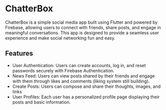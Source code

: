 # ChatterBox
ChatterBox is a simple social media app built using Flutter and powered by Firebase, allowing users to connect with friends, share posts, and engage in meaningful conversations. This app is designed to provide a seamless user experience and make social networking fun and easy.

## Features

- User Authentication: Users can create accounts, log in, and reset passwords securely with Firebase Authentication.
- News Feed: Users can view posts shared by their friends and engage with them through likes and comments (liking system still building).
- Create Posts: Users can compose and share their thoughts, images, and links
- User Profiles: Each user has a personalized profile page displaying their posts and basic information.
